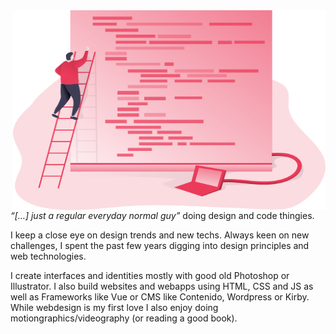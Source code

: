 <img align="right" alt="Code Dev" src="https://github.com/andreasgrafen/andreasgrafen/blob/master/images/code_development.svg" width="500" height="320" />

_“[…] just a regular everyday normal guy”_ doing design and code thingies.

I keep a close eye on design trends and new techs. Always keen on new challenges, I spent the past few years digging into design principles and web technologies.

I create interfaces and identities mostly with good old Photoshop or Illustrator. I also build websites and webapps using HTML, CSS and JS as well as Frameworks like Vue or CMS like Contenido, Wordpress or Kirby. While webdesign is my first love I also enjoy doing motiongraphics/videography (or reading a good book).


